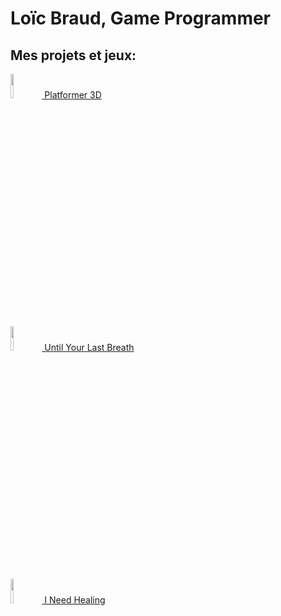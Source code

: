 <h1>Loïc Braud, Game Programmer</h1>

<h2>Mes projets et jeux:</h2>

[<img src="https://imgur.com/ouEPrKO.png" height="10%" width="10%"/> Platformer 3D](https://github.com/loicbraud95/Platformer3DPortfolio)

[<img src="https://imgur.com/G9rlvP2.png" height="10%" width="10%"/> Until Your Last Breath](https://github.com/loicbraud95/UntilYourLastBreathPortfolio)

[<img src="https://imgur.com/WftU1wa.png" height="10%" width="10%"/> I Need Healing](https://github.com/loicbraud95/INeedHealingPortfolio)
